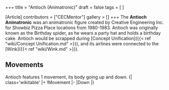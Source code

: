 +++
title = "Antioch (Animatronic)"
draft = false
tags = [ ]

[Article]
contributors = ["CECMentor"]
gallery = []
+++
The **Antioch Animatronic** was an animatronic figure created by Creative Engineering Inc. for Showbiz Pizza Place locations from 1980-1983. Antioch was originally known as the Birthday spider, as he wears a party hat and holds a birthday cake. Antioch would be scrapped during [Concept Unification]({{< ref "wiki/Concept Unification.md" >}}), and its airlines were connected to the [Wink]({{< ref "wiki/Wink.md" >}}).

## Movements ##
Antioch features 1 movement, its body going up and down.
{| class='wikitable'
|+
!Movement
|-
|Down
|}